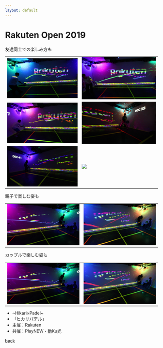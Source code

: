 ```yaml
---
layout: default
---
```


# Rakuten Open 2019


友達同士での楽しみ方も
<table border="0">
<tr>
<td><img src="https://github.com/ugokuhikari/photo/blob/master/rakuten1/rakuten1.jpg?raw=true"></td>
<td><img src="https://github.com/ugokuhikari/photo/blob/master/rakuten1/rakuten2.jpg?raw=true"></td>
</tr>
<tr>
<td><img src="https://github.com/ugokuhikari/photo/blob/master/rakuten1/rakuten3.jpg?raw=true"></td>
<td><img src="https://github.com/ugokuhikari/photo/blob/master/rakuten1/rakuten4.jpg?raw=true"></td>
</tr>
<tr>
<td><img src="https://github.com/ugokuhikari/photo/blob/master/rakuten1/rakuten5.jpg?raw=true"></td>
<td><img src="https://github.com/ugokuhikari/photo/blob/master/rakuten1/rakuten6.jpg?raw=true"></td>
</tr>
</table>

親子で楽しむ姿も
<table border="0">
<tr>
<td><img src="https://github.com/ugokuhikari/photo/blob/master/rakuten1/rakuten7.jpg?raw=true"></td>
<td><img src="https://github.com/ugokuhikari/photo/blob/master/rakuten1/rakuten8.jpg?raw=true"></td>
</tr>
</table>

カップルで楽しむ姿も
<table border="0">
<tr>
<td><img src="https://github.com/ugokuhikari/photo/blob/master/rakuten1/rakuten7.jpg?raw=true"></td>
<td><img src="https://github.com/ugokuhikari/photo/blob/master/rakuten1/rakuten8.jpg?raw=true"></td>
</tr>
</table>

- ~Hikari×Padel~
- 「ヒカリパデル」
- 主催：Rakuten
- 共催：PlayNEW・動Ku光


[back](./)
